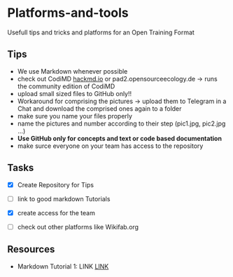 # Platforms-and-tools
Usefull tips and tricks and platforms for an Open Training Format


## Tips

- We use Markdown whenever possible 
- check out CodiMD [hackmd.io](https://hackmd.io) or pad2.opensourceecology.de → runs the community edition of CodiMD
- upload small sized files to GitHub only!!
- Workaround for comprising the pictures → upload them to Telegram in a Chat and download the comprised ones again to a folder
- make sure you name your files properly
- name the pictures and number according to their step (pic1.jpg, pic2.jpg ...)
- **Use GitHub only for concepts and text or code based documentation**
- make surce everyone on your team has access to the repository



## Tasks
- [x] Create Repository for Tips
- [ ] link to good markdown Tutorials
- [x] create access for the team
- [ ] check out other platforms like Wikifab.org


## Resources
- Markdown Tutorial 1: LINK [LINK](https://www.markdowntutorial.com/)

